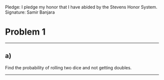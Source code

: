 Pledge: I pledge my honor that I have abided by the Stevens Honor System.
Signature: Samir Banjara

# Problem 1
***
## a)
Find the probability of rolling two dice and not getting doubles.
***
